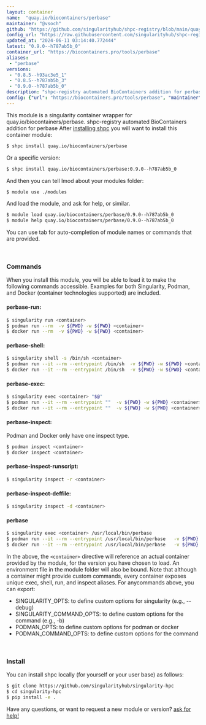 ```yaml
---
layout: container
name:  "quay.io/biocontainers/perbase"
maintainer: "@vsoch"
github: "https://github.com/singularityhub/shpc-registry/blob/main/quay.io/biocontainers/perbase/container.yaml"
config_url: "https://raw.githubusercontent.com/singularityhub/shpc-registry/main/quay.io/biocontainers/perbase/container.yaml"
updated_at: "2024-06-11 03:14:40.772444"
latest: "0.9.0--h787ab5b_0"
container_url: "https://biocontainers.pro/tools/perbase"
aliases:
 - "perbase"
versions:
 - "0.8.5--h93ac3e5_1"
 - "0.8.5--h787ab5b_3"
 - "0.9.0--h787ab5b_0"
description: "shpc-registry automated BioContainers addition for perbase"
config: {"url": "https://biocontainers.pro/tools/perbase", "maintainer": "@vsoch", "description": "shpc-registry automated BioContainers addition for perbase", "latest": {"0.9.0--h787ab5b_0": "sha256:0cba2dbcc507e4108fb8c2bf4e5932ac869835daa72a0b7196607748cc19bb1e"}, "tags": {"0.8.5--h93ac3e5_1": "sha256:306bfc77a7e69036f16afb048c93abef6661c15ea5c4d21c13bb108935d90328", "0.8.5--h787ab5b_3": "sha256:aceec74cd00d995a86cbcb077ac8f177311bc751faa0f3429ebecfeed3eadc35", "0.9.0--h787ab5b_0": "sha256:0cba2dbcc507e4108fb8c2bf4e5932ac869835daa72a0b7196607748cc19bb1e"}, "docker": "quay.io/biocontainers/perbase", "aliases": {"perbase": "/usr/local/bin/perbase"}}
---
```


This module is a singularity container wrapper for quay.io/biocontainers/perbase.
shpc-registry automated BioContainers addition for perbase
After [installing shpc](#install) you will want to install this container module:


```bash
$ shpc install quay.io/biocontainers/perbase
```

Or a specific version:

```bash
$ shpc install quay.io/biocontainers/perbase:0.9.0--h787ab5b_0
```

And then you can tell lmod about your modules folder:

```bash
$ module use ./modules
```

And load the module, and ask for help, or similar.

```bash
$ module load quay.io/biocontainers/perbase/0.9.0--h787ab5b_0
$ module help quay.io/biocontainers/perbase/0.9.0--h787ab5b_0
```

You can use tab for auto-completion of module names or commands that are provided.

<br>

### Commands

When you install this module, you will be able to load it to make the following commands accessible.
Examples for both Singularity, Podman, and Docker (container technologies supported) are included.

#### perbase-run:

```bash
$ singularity run <container>
$ podman run --rm  -v ${PWD} -w ${PWD} <container>
$ docker run --rm  -v ${PWD} -w ${PWD} <container>
```

#### perbase-shell:

```bash
$ singularity shell -s /bin/sh <container>
$ podman run --it --rm --entrypoint /bin/sh  -v ${PWD} -w ${PWD} <container>
$ docker run --it --rm --entrypoint /bin/sh  -v ${PWD} -w ${PWD} <container>
```

#### perbase-exec:

```bash
$ singularity exec <container> "$@"
$ podman run --it --rm --entrypoint ""  -v ${PWD} -w ${PWD} <container> "$@"
$ docker run --it --rm --entrypoint ""  -v ${PWD} -w ${PWD} <container> "$@"
```

#### perbase-inspect:

Podman and Docker only have one inspect type.

```bash
$ podman inspect <container>
$ docker inspect <container>
```

#### perbase-inspect-runscript:

```bash
$ singularity inspect -r <container>
```

#### perbase-inspect-deffile:

```bash
$ singularity inspect -d <container>
```


#### perbase

```bash
$ singularity exec <container> /usr/local/bin/perbase
$ podman run --it --rm --entrypoint /usr/local/bin/perbase   -v ${PWD} -w ${PWD} <container> -c " $@"
$ docker run --it --rm --entrypoint /usr/local/bin/perbase   -v ${PWD} -w ${PWD} <container> -c " $@"
```



In the above, the `<container>` directive will reference an actual container provided
by the module, for the version you have chosen to load. An environment file in the
module folder will also be bound. Note that although a container
might provide custom commands, every container exposes unique exec, shell, run, and
inspect aliases. For anycommands above, you can export:

 - SINGULARITY_OPTS: to define custom options for singularity (e.g., --debug)
 - SINGULARITY_COMMAND_OPTS: to define custom options for the command (e.g., -b)
 - PODMAN_OPTS: to define custom options for podman or docker
 - PODMAN_COMMAND_OPTS: to define custom options for the command

<br>

### Install

You can install shpc locally (for yourself or your user base) as follows:

```bash
$ git clone https://github.com/singularityhub/singularity-hpc
$ cd singularity-hpc
$ pip install -e .
```

Have any questions, or want to request a new module or version? [ask for help!](https://github.com/singularityhub/singularity-hpc/issues)